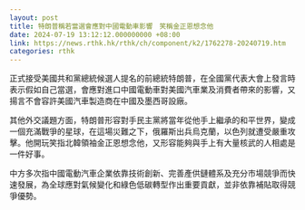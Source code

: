 ```yaml
---
layout: post
title: 特朗普稱若當選會應對中國電動車影響　笑稱金正恩想念他　
date: 2024-07-19 13:12:12.000000000 +08:00
link: https://news.rthk.hk/rthk/ch/component/k2/1762278-20240719.htm
categories: rthk
---
```


正式接受美國共和黨總統候選人提名的前總統特朗普，在全國黨代表大會上發言時表示假如自己當選，會應對進口中國電動車對美國汽車業及消費者帶來的影響，又揚言不會容許美國汽車製造商在中國及墨西哥設廠。

其他外交議題方面，特朗普形容對手民主黨將當年從他手上繼承的和平世界，變成一個充滿戰爭的星球，在這場災難之下，俄羅斯出兵烏克蘭，以色列就遭受嚴重攻擊。他開玩笑指北韓領袖金正恩想念他，又形容能夠與手上有大量核武的人相處是一件好事。

中方多次指中國電動汽車企業依靠技術創新、完善產供鏈體系及充分市場競爭而快速發展，為全球應對氣候變化和綠色低碳轉型作出重要貢獻，並非依靠補貼取得競爭優勢。
